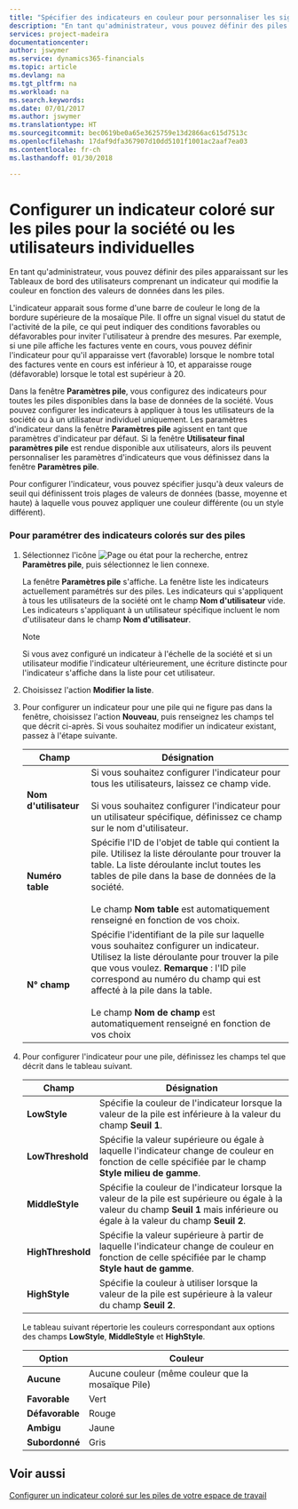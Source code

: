 ```yaml
---
title: "Spécifier des indicateurs en couleur pour personnaliser les signaux visuels à propos de l'activité d'une pile pour la société ou des utilisateurs individuels | Microsoft Docs"
description: "En tant qu'administrateur, vous pouvez définir des piles apparaissant sur les Tableaux de bord des utilisateurs comprenant un indicateur qui modifie la couleur en fonction des valeurs de données dans les piles."
services: project-madeira
documentationcenter: 
author: jswymer
ms.service: dynamics365-financials
ms.topic: article
ms.devlang: na
ms.tgt_pltfrm: na
ms.workload: na
ms.search.keywords: 
ms.date: 07/01/2017
ms.author: jswymer
ms.translationtype: HT
ms.sourcegitcommit: bec0619be0a65e3625759e13d2866ac615d7513c
ms.openlocfilehash: 17daf9dfa367907d10dd5101f1001ac2aaf7ea03
ms.contentlocale: fr-ch
ms.lasthandoff: 01/30/2018

---
```

# <a name="set-up-a-colored-indicator-on-cues-for-the-company-or-individual-users"></a>Configurer un indicateur coloré sur les piles pour la société ou les utilisateurs individuelles
En tant qu'administrateur, vous pouvez définir des piles apparaissant sur les Tableaux de bord des utilisateurs comprenant un indicateur qui modifie la couleur en fonction des valeurs de données dans les piles.  
  
L'indicateur apparait sous forme d'une barre de couleur le long de la bordure supérieure de la mosaïque Pile. Il offre un signal visuel du statut de l'activité de la pile, ce qui peut indiquer des conditions favorables ou défavorables pour inviter l'utilisateur à prendre des mesures. Par exemple, si une pile affiche les factures vente en cours, vous pouvez définir l'indicateur pour qu'il apparaisse vert (favorable) lorsque le nombre total des factures vente en cours est inférieur à 10, et apparaisse rouge (défavorable) lorsque le total est supérieur à 20.  
  
Dans la fenêtre **Paramètres pile**, vous configurez des indicateurs pour toutes les piles disponibles dans la base de données de la société. Vous pouvez configurer les indicateurs à appliquer à tous les utilisateurs de la société ou à un utilisateur individuel uniquement. Les paramètres d'indicateur dans la fenêtre **Paramètres pile** agissent en tant que paramètres d'indicateur par défaut. Si la fenêtre **Utilisateur final paramètres pile** est rendue disponible aux utilisateurs, alors ils peuvent personnaliser les paramètres d'indicateurs que vous définissez dans la fenêtre **Paramètres pile**.  
  
Pour configurer l'indicateur, vous pouvez spécifier jusqu'à deux valeurs de seuil qui définissent trois plages de valeurs de données (basse, moyenne et haute) à laquelle vous pouvez appliquer une couleur différente (ou un style différent).  
  
### <a name="to-set-up-colored-indicators-on-cues"></a>Pour paramétrer des indicateurs colorés sur des piles  
1. Sélectionnez l'icône ![Page ou état pour la recherche](media/ui-search/search_small.png "icône Page ou état pour la recherche"), entrez **Paramètres pile**, puis sélectionnez le lien connexe.  
  
     La fenêtre **Paramètres pile** s'affiche. La fenêtre liste les indicateurs actuellement paramétrés sur des piles. Les indicateurs qui s'appliquent à tous les utilisateurs de la société ont le champ **Nom d'utilisateur** vide. Les indicateurs s'appliquant à un utilisateur spécifique incluent le nom d'utilisateur dans le champ **Nom d'utilisateur**.  
  
    > [!NOTE]  
    >  Si vous avez configuré un indicateur à l'échelle de la société et si un utilisateur modifie l'indicateur ultérieurement, une écriture distincte pour l'indicateur s'affiche dans la liste pour cet utilisateur.  
  
2. Choisissez l'action **Modifier la liste**.  
3. Pour configurer un indicateur pour une pile qui ne figure pas dans la fenêtre, choisissez l'action **Nouveau**, puis renseignez les champs tel que décrit ci-après. Si vous souhaitez modifier un indicateur existant, passez à l'étape suivante.  
  
    |  Champ  |  Désignation  |    
    |---------|---------------|  
    |**Nom d'utilisateur**|Si vous souhaitez configurer l'indicateur pour tous les utilisateurs, laissez ce champ vide.<br /><br /> Si vous souhaitez configurer l'indicateur pour un utilisateur spécifique, définissez ce champ sur le nom d'utilisateur.|  
    |**Numéro table**|Spécifie l'ID de l'objet de table qui contient la pile. Utilisez la liste déroulante pour trouver la table. La liste déroulante inclut toutes les tables de pile dans la base de données de la société.<br /><br /> Le champ **Nom table** est automatiquement renseigné en fonction de vos choix.|  
    |**N° champ**|Spécifie l'identifiant de la pile sur laquelle vous souhaitez configurer un indicateur. Utilisez la liste déroulante pour trouver la pile que vous voulez. **Remarque** : l'ID pile correspond au numéro du champ qui est affecté à la pile dans la table. <br /><br /> Le champ **Nom de champ** est automatiquement renseigné en fonction de vos choix|  
  
4. Pour configurer l'indicateur pour une pile, définissez les champs tel que décrit dans le tableau suivant.  
  
    |  Champ  |  Désignation  |    
    |---------|---------------|  
    |**LowStyle**|Spécifie la couleur de l'indicateur lorsque la valeur de la pile est inférieure à la valeur du champ **Seuil 1**.|  
    |**LowThreshold**|Spécifie la valeur supérieure ou égale à laquelle l'indicateur change de couleur en fonction de celle spécifiée par le champ **Style milieu de gamme**.|  
    |**MiddleStyle**|Spécifie la couleur de l'indicateur lorsque la valeur de la pile est supérieure ou égale à la valeur du champ **Seuil 1** mais inférieure ou égale à la valeur du champ **Seuil 2**.|  
    |**HighThreshold**|Spécifie la valeur supérieure à partir de laquelle l'indicateur change de couleur en fonction de celle spécifiée par le champ **Style haut de gamme**.|  
    |**HighStyle**|Spécifie la couleur à utiliser lorsque la valeur de la pile est supérieure à la valeur du champ **Seuil 2**.|  
  
     Le tableau suivant répertorie les couleurs correspondant aux options des champs **LowStyle**, **MiddleStyle** et **HighStyle**.  
  
    |  Option  |  Couleur  |  
    |----------|---------|  
    |**Aucune**|Aucune couleur (même couleur que la mosaïque Pile)|  
    |**Favorable**|Vert|  
    |**Défavorable**|Rouge|  
    |**Ambigu**|Jaune|  
    |**Subordonné**|Gris|  
  
## <a name="see-also"></a>Voir aussi  
[Configurer un indicateur coloré sur les piles de votre espace de travail](ui-how-setup-colored-indicator-cues.md)  
